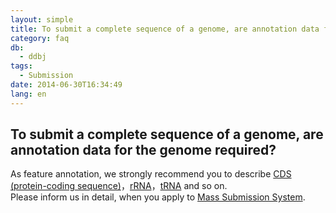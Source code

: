 ```yaml
---
layout: simple
title: To submit a complete sequence of a genome, are annotation data for the genome required?
category: faq
db:
  - ddbj
tags: 
  - Submission
date: 2014-06-30T16:34:49
lang: en
---
```


## To submit a complete sequence of a genome, are annotation data for the genome required?

<p>As feature annotation, we strongly recommend you to describe <a href="/ddbj/cds-e.html">CDS (protein-coding sequence)</a>，<a href="/ddbj/features-e.html#rRNA">rRNA</a>，<a href="/ddbj/features-e.html#tRNA">tRNA</a> and so on. <br>Please inform us in detail, when you apply to <a href="/ddbj/mss-e.html">Mass Submission System</a>. </p>
